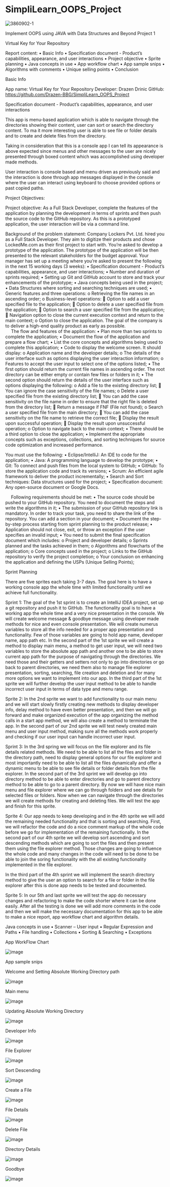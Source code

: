# SimpliLearn_OOPS_Project

![3860902-1](https://user-images.githubusercontent.com/33057499/212730365-49801c97-03ae-4fcc-805f-91aea95ae170.png)

Implement OOPS using JAVA with Data Structures and Beyond
Project 1

Virtual Key for Your Repository


Report content:
•	Basic Info
•	Specification document - Product’s capabilities, appearance, and user interactions
•	Project objective
•	Sprite planning 
•	Java concepts in use
•	App workflow chart
•	App sample snips
•	Algorithms with comments
•	Unique selling points
•	Conclusion

Basic Info

App name: Virtual Key for Your Repository
Developer: Drazen Drinic
GitHub: https://github.com/Drazen-BBG/SimpliLearn_OOPS_Project


Specification document - Product’s capabilities, appearance, and user interactions

This app is menu-based application which is able to navigate through the directories showing their content, user can sort or search the directory content. To ma it more interesting user is able to see file or folder details and to create and delete files from the directory. 

Taking in consideration that this is a console app I can tell its appearance is above expected since menus and other messages to the user are nicely presented through boxed content which was accomplished using developer made methods.

User interaction is console based and menu driven as previously said and the interaction is done through app messages displayed in the console where the user can interact using keyboard to choose provided options or past copied paths.


Project Objectives:

Project objective:
As a Full Stack Developer, complete the features of the application by planning the development in terms of sprints and then push the source code to the GitHub repository. As this is a prototyped application, the user interaction will be via a command line. 

Background of the problem statement:
Company Lockers Pvt. Ltd. hired you as a Full Stack Developer. They aim to digitize their products and chose LockedMe.com as their first project to start with. You’re asked to develop a prototype of the application. The prototype of the application will be then presented to the relevant stakeholders for the budget approval. Your manager has set up a meeting where you’re asked to present the following in the next 15 working days (3 weeks): 
•	Specification document - Product’s capabilities, appearance, and user interactions;
•	Number and duration of sprints required;
•	Setting up Git and GitHub account to store and track your enhancements of the prototype;
•	Java concepts being used in the project;
•	Data Structures where sorting and searching techniques are used;
•	Generic features and three operations: 
o	Retrieving the file names in an ascending order;
o	Business-level operations:
	Option to add a user specified file to the application;
	Option to delete a user specified file from the application;
	Option to search a user specified file from the application;
	Navigation option to close the current execution context and return to the main context;
o	Option to close the application.
The goal of the company is to deliver a high-end quality product as early as possible.  
 
The flow and features of the application:
•	Plan more than two sprints to complete the application;
•	Document the flow of the application and prepare a flow chart;
•	List the core concepts and algorithms being used to complete this application;
•	Code to display the welcome screen. It should display:
  o	Application name and the developer details;
  o	The details of the user interface such as options displaying the user interaction information;
  o	Features to accept the user input to select one of the options listed;
•	The first option should return the current file names in ascending order. The root directory can be either empty or contain few files or folders in it;
•	The second option should return the details of the user interface such as options displaying the following:
  o	Add a file to the existing directory list;
    	You can ignore the case sensitivity of the file names;
  o	Delete a user specified file from the existing directory list;
    	You can add the case sensitivity on the file name in order to ensure that the right file is deleted from the directory list;
    	Return a message if FNF (File not found);
  o	Search a user specified file from the main directory;
    	You can add the case sensitivity on the file name to retrieve the correct file;
    	Display the result upon successful operation;
    	Display the result upon unsuccessful operation;
  o	Option to navigate back to the main context;
•	There should be a third option to close the application;
•	Implement the appropriate concepts such as exceptions, collections, and sorting techniques for source code optimization and increased performance.

You must use the following:
•	Eclipse/IntelliJ: An IDE to code for the application;
•	Java: A programming language to develop the prototype;
•	Git: To connect and push files from the local system to GitHub;
•	GitHub: To store the application code and track its versions;
•	Scrum: An efficient agile framework to deliver the product incrementally;
•	Search and Sort techniques: Data structures used for the project;
•	Specification document: Any open-source document or Google Docs.

 
Following requirements should be met:
•	The source code should be pushed to your GitHub repository. You need to document the steps and write the algorithms in it;
•	The submission of your GitHub repository link is mandatory. In order to track your task, you need to share the link of the repository. You can add a section in your document;
•	Document the step-by-step process starting from sprint planning to the product release;
•	Application should not close, exit, or throw an exception if the user specifies an invalid input;
•	You need to submit the final specification document which includes:
  o	Project and developer details;
  o	Sprints planned and the tasks achieved in them;
  o	Algorithms and flowcharts of the application;
  o	Core concepts used in the project;
  o	Links to the GitHub repository to verify the project completion;
  o	Your conclusion on enhancing the application and defining the USPs (Unique Selling Points);

Sprint Planning

There are five sprites each taking 3-7 days. The goal here is to have a working console app the whole time with limited functionality until we achieve full functionality. 

Sprint 1:
The goal of the 1st sprint is to create an IntelliJ IDEA project, set up a git repository and push it to GitHub. The functionality goal is to have a working app the whole time and a very nice presentation in the console. We will create welcome message & goodbye message using developer made methods for nice and even console presentation. We will create numerus variables to store all the info needed for a proper app presentation and functionality. Few of those variables are going to hold app name, developer name, app path etc. 
In the second part of the 1st sprite we will create a method to display main menu, a method to get user input, we will need two variables to store the absolute app path and another one to be able to store current app path for the purpose of navigating through the directories. We need those and their getters and setters not only to go into directories or go back to parent directories, we need them also to manage file explorer presentation, sorting, searching, file creation and deletion and for many more options we want to implement into our app.
In the third part of the 1st sprite we will further develop the user input method to be able to handle incorrect user input in terms of data type and menu range.

Sprite 2:
In the 2nd sprite we want to add functionality to our main menu and we will start slowly firstly creating new methods to display developer info, delay method to have even better presentation, and then we will go forward and make organized execution of the app organizing the method calls in a start app method, we will also create a method to terminate the app.
In the second part of our 2nd sprite we will test newly created main menu and user input method, making sure all the methods work properly and checking if our user input can handle incorrect user input.

Sprint 3:
In the 3rd spring we will focus on the file explorer and its file details related methods. We need to be able to list all the files and folder in the directory path, need to display general options for our file explorer and most importantly need to be able to list all the files dynamically and offer a dynamic menu to be able to see file details or folder details from the file explorer. 
In the second part of the 3rd sprint we will develop go into directory method to be able to enter directories and go to parent directory method to be able to go to a parent directory. By now we will have nice main menu and file explorer where we can go through folders and see details for selected files or folders. Now when we can navigate through the directories we will create methods for creating and deleting files. We will test the app and finish for this sprite. 

Sprite 4:
Our app needs to keep developing and in the 4th sprite we will add the remaining needed functionality and that is sorting and searching. First, we will refactor the code and do a nice comment markup of the whole code before we go for implementation of the remaining functionally.
In the second part of our 4th sprite we will develop sort ascending and sort descending methods which are going to sort the files and then present them using the file explorer method. Those changes are going to influence the whole code and many changes in the code will need to be done to be able to join the soring functionality with the all existing functionality implemented in the file explorer.

In the third part of the 4th sprint we will implement the search directory method to give the user an option to search for a file or folder in the file explorer after this is done app needs to be tested and documented. 

Sprite 5:
In our 5th and last sprite we will test the app do necessary changes and refactoring to make the code shorter where it can be done easily. After all the testing is done we will add more comments in the code and then we will make the necessary documentation for this app to be able to make a nice report, app workflow chart and algorithm details.

Java concepts in use
•	Scanner – User input
•	Regular Expression and Paths
•	File handling
•	Collections
•	Sorting & Searching
•	Exceptions

App WorkFlow Chart

![image](https://user-images.githubusercontent.com/33057499/212731046-dd1804e9-c337-491a-a8b5-211eb6bf02de.png)

App sample snips

Welcome and Setting Absolute Working Directory path

![image](https://user-images.githubusercontent.com/33057499/212731087-72939580-add6-48a5-bbbe-c7c6d029a0a7.png)

Main menu

![image](https://user-images.githubusercontent.com/33057499/212731153-027fe052-d48a-4c26-b72d-0dc1c16c558f.png)

Updating Absolute Working Directory

![image](https://user-images.githubusercontent.com/33057499/212731190-3dcd1c1e-982d-40ea-a32b-7ab168476a61.png)

Developer Info 

![image](https://user-images.githubusercontent.com/33057499/212731236-199f6485-e151-4116-9f1e-8f10bef9d5f3.png)

File Explorer

![image](https://user-images.githubusercontent.com/33057499/212731272-86d4eb26-739b-4332-9821-fa7c1cb25e61.png)

Sort Descending

![image](https://user-images.githubusercontent.com/33057499/212731329-b27e707f-2b65-40ec-b5f4-d5a1dd1332cd.png)

Create a File

![image](https://user-images.githubusercontent.com/33057499/212731365-7cb82932-64cd-4618-9844-5121fbbf48dd.png)

File Details 

![image](https://user-images.githubusercontent.com/33057499/212731386-5a3fb8db-3aaa-45c8-83c5-e00a890762ee.png)

Delete File

![image](https://user-images.githubusercontent.com/33057499/212731439-c4680dca-9ce5-409f-8b65-ba6c9a1f3731.png)

Directory Details

![image](https://user-images.githubusercontent.com/33057499/212731476-c37b157d-7fc1-49c7-ac38-09b144df24c3.png)

Goodbye

![image](https://user-images.githubusercontent.com/33057499/212731507-0a8ab41d-e824-46d9-8b3a-2ae1c57e968e.png)































